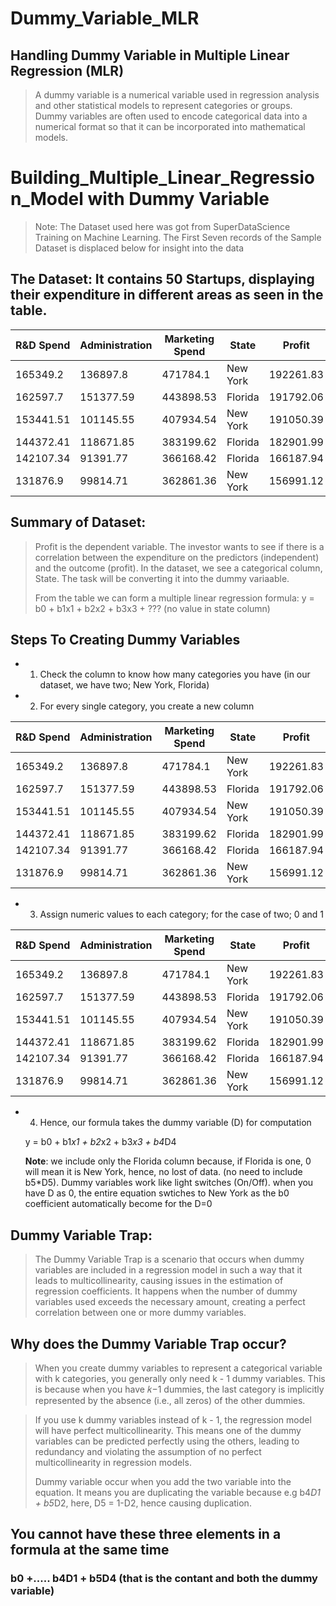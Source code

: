 # Dummy_Variable_MLR
## Handling Dummy Variable in Multiple Linear Regression (MLR)
> A dummy variable is a numerical variable used in regression analysis and other statistical models to represent categories or groups. Dummy variables are often used to encode categorical data into a numerical format so that it can be incorporated into mathematical models.

# Building_Multiple_Linear_Regression_Model with Dummy Variable
> Note: The Dataset used here was got from SuperDataScience Training on Machine Learning.
> The First Seven records of the Sample Dataset is displaced below for insight into the data

## The Dataset: It contains 50 Startups, displaying their expenditure in different areas as seen in the table.
|R&D Spend|	Administration|	Marketing Spend|	State	|Profit|
|----------|---------------|----------------|-------|-------|
|165349.2|	136897.8|	471784.1|	New York|	192261.83|
|162597.7	|151377.59	|443898.53	|Florida	|191792.06|
|153441.51|	101145.55|	407934.54|	New York|	191050.39|
|144372.41	|118671.85	|383199.62	|Florida	|182901.99|
|142107.34|	91391.77|	366168.42|	Florida|	166187.94|
|131876.9	|99814.71	|362861.36	|New York	|156991.12|

## Summary of Dataset:
> Profit is the dependent variable. The investor wants to see if there is a correlation between the expenditure on the predictors (independent) and the outcome (profit). In the dataset, we see a categorical column, State. The task will be converting it into the dummy variaable.
> 
> From the table we can form a multiple linear regression formula:
> y = b0 + b1x1 + b2x2 + b3x3 + ??? (no value in state column)


## Steps To Creating Dummy Variables
+ 1. Check the column to know how many categories you have (in our dataset, we have two; New York, Florida)
+ 2. For every single category, you create a new column

|R&D Spend|	Administration|	Marketing Spend|	State	|Profit| Florida | New York|
|----------|---------------|----------------|-------|-------|--------|--------|
|165349.2|	136897.8|	471784.1|	New York|	192261.83| ..     | ..     | ..     |
|162597.7	|151377.59	|443898.53	|Florida	|191792.06| ..     | ..     | ..     | 
|153441.51|	101145.55|	407934.54|	New York|	191050.39| ..     | ..     | ..     | 
|144372.41	|118671.85	|383199.62	|Florida	|182901.99| ..     | ..     | ..     | 
|142107.34|	91391.77|	366168.42|	Florida|	166187.94| ..     | ..     | ..     | 
|131876.9	|99814.71	|362861.36	|New York	|156991.12| ..     | ..     | ..     | 

 + 3. Assign numeric values to each category; for the case of two; 0 and 1

|R&D Spend|	Administration|	Marketing Spend|	State	|Profit| Florida | New York|
|----------|---------------|----------------|-------|-------|--------|--------|
|165349.2|	136897.8|	471784.1|	New York|	192261.83| 0 | 1 |
|162597.7	|151377.59	|443898.53	|Florida	|191792.06| 1 | 0 |
|153441.51|	101145.55|	407934.54|	New York|	191050.39| 0 | 1 |
|144372.41	|118671.85	|383199.62	|Florida	|182901.99| 1 | 0 |
|142107.34|	91391.77|	366168.42|	Florida|	166187.94| 1 | 0 |
|131876.9	|99814.71	|362861.36	|New York	|156991.12| 0 | 1 |

 + 4. Hence, our formula takes the dummy variable (D) for computation
      
    y = b0 + b1*x1 + b2*x2 + b3*x3     + b4*D4
   
   __Note__: we include only the Florida column because, if Florida is one, 0 will mean it is New York, hence, no lost of data. (no need to include b5*D5). Dummy variables work like light switches (On/Off). when you have D as 0, the entire equation swtiches to New York as the b0 coefficient automatically become for the D=0
   
## Dummy Variable Trap: 
> The Dummy Variable Trap is a scenario that occurs when dummy variables are included in a regression model in such a way that it leads to multicollinearity, causing issues in the estimation of regression coefficients. It happens when the number of dummy variables used exceeds the necessary amount, creating a perfect correlation between one or more dummy variables.

## Why does the Dummy Variable Trap occur?
> When you create dummy variables to represent a categorical variable with k categories, you generally only need k - 1 dummy variables. This is because when you have 
𝑘−1 dummies, the last category is implicitly represented by the absence (i.e., all zeros) of the other dummies.

> If you use k dummy variables instead of k - 1, the regression model will have perfect multicollinearity. This means one of the dummy variables can be predicted perfectly using the others, leading to redundancy and violating the assumption of no perfect multicollinearity in regression models.
> 
> Dummy variable occur when you add the two variable into the equation. It means you are duplicating the variable because
> e.g b4*D1 +  b5*D2, here, D5 = 1-D2, hence causing duplication.

## You cannot have these three elements in a formula at the same time
### b0 +..... b4D1 + b5D4 (that is the contant and both the dummy variable)
